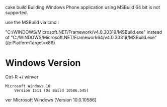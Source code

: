 


cake build 
    Building Windows Phone application using MSBuild 64 bit is not supported.


use the MSBuild via cmd :

"C:/WINDOWS/Microsoft.NET/Framework/v4.0.30319/MSBuild.exe" 
instead of 
"C:/WINDOWS/Microsoft.NET/Framework64/v4.0.30319/MSBuild.exe" (/p:PlatformTarget=x86)    




# Windows Version

Ctrl-R +/ winver

    Microsoft Windows 10
        Version 1511 (Os Build 10586.545(

ver 
    Microsoft Windows [Version 10.0.10586]

